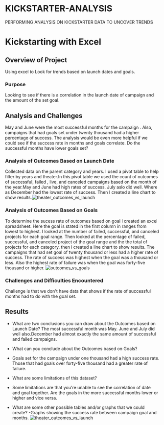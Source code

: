 # KICKSTARTER-ANALYSIS
PERFORMING ANALYSIS ON KICKSTARTER DATA TO UNCOVER TRENDS
# Kickstarting with Excel

## Overview of Project
 Using excel to Look for trends based on launch dates and goals.
### Purpose
Looking to see if there is a correlation in the launch date of campaign and the amount of the set goal.
## Analysis and Challenges
May and June were the most successful months for the campaign . Also, campaigns that had goals set under twenty thousand  had a higher percentage of success. The analysis would be even more helpful if we  could see if the success rate in months and goals correlate. Do the successful months have lower goals set?

### Analysis of Outcomes Based on Launch Date
 Collected data on the parent category and years. I used a pivot table to help filter by years and theater.In this pivot table we used the count of outcomes of successful, failed , live, and canceled campaigns based on the month of the year.May and June had high rates of success. July aslo did well. Where as December had the lowest rate of success. Then I created a line chart to show results.![theater_outcomes_vs_launch](https://user-images.githubusercontent.com/107623913/174672512-c7f1e93d-f307-4fa1-ba46-649cb24fad00.png)


### Analysis of Outcomes Based on Goals
To determine the sucess rate of outcomes based on goal I created an excel spreadsheet. Here the goal  is stated in the first column in ranges from lowest to highest. I looked at the number of failed, successful, and canceled projects for each goal range. Then looked at the percentage of failed, successful, and canceled project of the goal range and the the total of projects for each category. then i created a line chart to show results. The campaigns that had set goal of twenty thousand or less had a higher rate of success. The rate of success was highest when the goal was a thousand or less. Also the highest rate of failure was when the goal was  forty-five thousand or higher. ![outcomes_vs_goals](https://user-images.githubusercontent.com/107623913/174673643-561f77ed-26ea-4b5f-b2b7-49e017e8cf68.png)

### Challenges and Difficulties Encountered
Challenge is that we don't have data that shows if the rate of successful months had to do with the goal set.
## Results

- What are two conclusions you can draw about the Outcomes based on Launch Date?
The most successful month was May. June and July did well also.December had almost exactly the same amount of successful and failed campaigns.
- What can you conclude about the Outcomes based on Goals?
- Goals set for the campaign under one thousand had a high success rate. Those that had goals over forty-five thousand had a greater rate of failure. 

- What are some limitations of this dataset?
- Some limitations are that you're unable to see the correlation of date and goal together. Are the goals in the more successful  months lower or higher and vice versa.



- What are some other possible tables and/or graphs that we could create?
-Graphs showing the success rate between campaign goal and months.
![theater_outcomes_vs_launch](https://user-images.githubusercontent.com/107623913/174672512-c7f1e93d-f307-4fa1-ba46-649cb24fad00.png)
